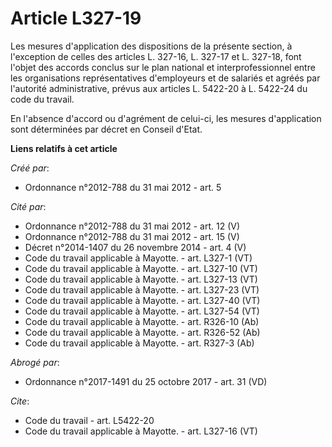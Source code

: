 # Article L327-19

Les mesures d'application des dispositions de la présente section, à l'exception de celles des articles L. 327-16, L. 327-17
et L. 327-18, font l'objet des accords conclus sur le plan national et interprofessionnel entre les organisations
représentatives d'employeurs et de salariés et agréés par l'autorité administrative, prévus aux articles L. 5422-20 à L.
5422-24 du code du travail. 

En l'absence d'accord ou d'agrément de celui-ci, les mesures d'application sont déterminées par décret en Conseil d'Etat.

**Liens relatifs à cet article**

_Créé par_:

  - Ordonnance n°2012-788 du 31 mai 2012 - art. 5

_Cité par_:

  - Ordonnance n°2012-788 du 31 mai 2012 - art. 12 (V)
  - Ordonnance n°2012-788 du 31 mai 2012 - art. 15 (V)
  - Décret n°2014-1407 du 26 novembre 2014 - art. 4 (V)
  - Code du travail applicable à Mayotte. - art. L327-1 (VT)
  - Code du travail applicable à Mayotte. - art. L327-10 (VT)
  - Code du travail applicable à Mayotte. - art. L327-13 (VT)
  - Code du travail applicable à Mayotte. - art. L327-23 (VT)
  - Code du travail applicable à Mayotte. - art. L327-40 (VT)
  - Code du travail applicable à Mayotte. - art. L327-54 (VT)
  - Code du travail applicable à Mayotte. - art. R326-10 (Ab)
  - Code du travail applicable à Mayotte. - art. R326-52 (Ab)
  - Code du travail applicable à Mayotte. - art. R327-3 (Ab)

_Abrogé par_:

  - Ordonnance n°2017-1491 du 25 octobre 2017 - art. 31 (VD)

_Cite_:

  - Code du travail - art. L5422-20
  - Code du travail applicable à Mayotte. - art. L327-16 (VT)
